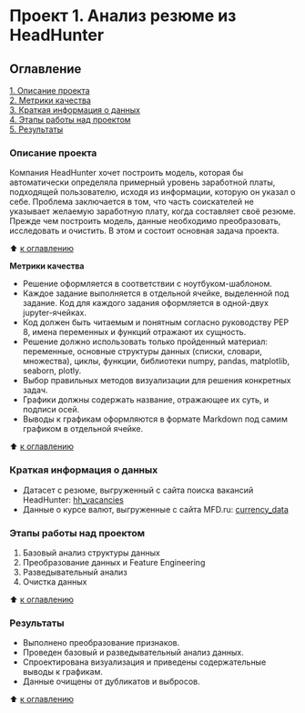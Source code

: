 # Проект 1. Анализ резюме из HeadHunter

## Оглавление  
[1. Описание проекта](https://github.com/vanpakpro/Data_Science_Hub/tree/main/hh_vacancies/README.md#Описание-проекта)  
[2. Метрики качества](https://github.com/vanpakpro/Data_Science_Hub/tree/main/hh_vacancies/README.md#Метрики-качества)  
[3. Краткая информация о данных](https://github.com/vanpakpro/Data_Science_Hub/tree/main/hh_vacancies/README.md#Краткая-информация-о-данных)  
[4. Этапы работы над проектом](https://github.com/vanpakpro/Data_Science_Hub/tree/main/hh_vacancies/README.md#Этапы-работы-над-проектом)  
[5. Результаты](https://github.com/vanpakpro/Data_Science_Hub/tree/main/hh_vacancies/README.md#Результаты)    

### Описание проекта    
Компания HeadHunter хочет построить модель, которая бы автоматически определяла примерный уровень заработной платы, подходящей пользователю, исходя из информации, которую он указал о себе. Проблема заключается в том, что часть соискателей не указывает желаемую заработную плату, когда составляет своё резюме. Прежде чем построить модель, данные необходимо преобразовать, исследовать и очистить. В этом и состоит основная задача проекта.

:arrow_up: [к оглавлению](https://github.com/vanpakpro/Data_Science_Hub/tree/main/hh_vacancies/README.md#Оглавление)

**Метрики качества**     
- Решение оформляется в соответствии с ноутбуком-шаблоном.
- Каждое задание выполняется в отдельной ячейке, выделенной под задание. Код для каждого задания оформляется в одной-двух jupyter-ячейках.
- Код должен быть читаемым и понятным согласно руководству PEP 8, имена переменных и функций отражают их сущность.
- Решение должно использовать только пройденный материал: переменные, основные структуры данных (списки, словари, множества), циклы, функции, библиотеки numpy, pandas, matplotlib, seaborn, plotly.
- Выбор правильных методов визуализации для решения конкретных задач.
- Графики должны содержать название, отражающее их суть, и подписи осей.
- Выводы к графикам оформляются в формате Markdown под самим графиком в отдельной ячейке.

:arrow_up: [к оглавлению](https://github.com/vanpakpro/Data_Science_Hub/tree/main/hh_vacancies/README.md#Оглавление)

### Краткая информация о данных 
- Датасет с резюме, выгруженный с сайта поиска вакансий HeadHunter: [hh_vacancies](https://drive.google.com/file/d/1hUb6X8IgRN7VTnpMspLZVrdDw-qArivA/view?usp=sharing)
- Данные о курсе валют, выгруженные с сайта MFD.ru: [currency_data](https://drive.google.com/file/d/16IbsMneKHhwaifsPL4eLQbGAGn-61QBa/view?usp=sharing)

### Этапы работы над проектом  
1. Базовый анализ структуры данных
2. Преобразование данных и Feature Engineering
3. Разведывательный анализ
4. Очистка данных

:arrow_up: [к оглавлению](https://github.com/vanpakpro/Data_Science_Hub/tree/main/hh_vacancies/README.md#Оглавление)


### Результаты  
- Выполнено преобразование признаков.
- Проведен базовый и разведывательный анализ данных.
- Спроектирована визуализация и приведены содержательные выводы к графикам.
- Данные очищены от дубликатов и выбросов.

:arrow_up: [к оглавлению](https://github.com/vanpakpro/Data_Science_Hub/tree/main/hh_vacancies/README.md#Оглавление)

